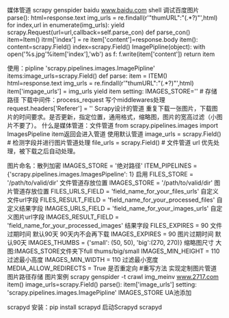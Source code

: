 媒体管道
scrapy genspider baidu www.baidu.com
shell 调试百度图片 
parse():
	html=response.text
	img_urls = re.findall(r'"thumURL":"(.*?)"',html)
	for index,url in enumerate(img_urls):
		yield scrapy.Request(url=url,callback=self.parse_con)
def parse_con()
	item=Item()
	itrm['index'] = re
	item['content']=response.body
item():
	content=scrapy.Field()
	index=scrapy.Field()
ImagePipline(object):
	with open('%s.jpg'%item['index'],'wb') as f:
		f.write(item['content'])
	return item

使用：pipline
'scrapy.pipelines.images.ImagePipline'
items:image_urls=scrapy.Field()
def parse:
	item = ITEM()
	html=response.text
	img_urls = re.findall(r'"thumURL":"(.*?)"',html)
	item['imgage_urls'] = img_urls
	yield item
setting:  IMAGES_STORE='' #  存储路径
下载中间件：process_request
写个middlewares处理
	request.headers['Referer'] = ''
Scrapy设计的管道
重复下载一张图片，下载图片的时间要求。是否更新，指定位置，通用格式，缩略图，图片的宽高过滤（小图片不要了）。
什么是媒体管道：文件管道
from scrapy.pipelines.images import ImagesPipeline
item返回会进入管道
使用默认管道
image_urls = scrapy.Field() # 检测字段并进行图片管道处理
file_urls = scrapy.Field() # 文件管道
url 优先处理，被下载之后自动处理。

图片命名：散列加密
IMAGES_STORE = '绝对路径'
ITEM_PIPELINES = {'scrapy.pipelines.images.ImagesPipeline': 1}  启用
FILES_STORE = '/path/to/valid/dir'		文件管道存放位置
IMAGES_STORE = '/path/to/valid/dir'		图片管道存放位置
FILES_URLS_FIELD = 'field_name_for_your_files_urls'    自定义文件url字段
FILES_RESULT_FIELD = 'field_name_for_your_processed_files'   自定义结果字段
IMAGES_URLS_FIELD = 'field_name_for_your_images_urls'  自定义图片url字段
IMAGES_RESULT_FIELD = 'field_name_for_your_processed_images'  结果字段
FILES_EXPIRES = 90    文件过期时间   默认90天  90天内不会再下载
IMAGES_EXPIRES = 90    图片过期时间   默认90天
IMAGES_THUMBS = {'small': (50, 50), 'big':(270, 270)}  缩略图尺寸
    大图:IMAGES_STORE文件夹下full    thums/big/small
IMAGES_MIN_HEIGHT = 110   过滤最小高度
IMAGES_MIN_WIDTH = 110   过滤最小宽度
MEDIA_ALLOW_REDIRECTS = True    是否重定向
#重写方法
实现定制图片管道
图片路径存储
图片案例
scrapy genspider -t crawl img_meinv www.2717.com
item()
	image_urls=scrapy.Field()
parse():
	item['image_urls']
setting:
	'scrapy.pipelines.images.ImagePipline'
	IMAGES_STORE
	UA池添加


scrapyd
安装：pip install scrapyd
启动Scrapyd 
scrapyd